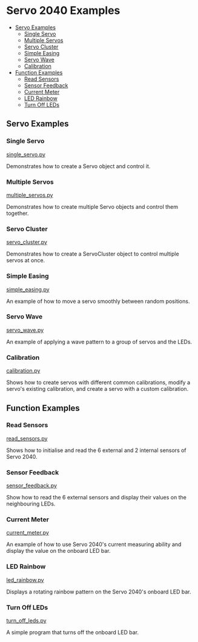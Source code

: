 # Servo 2040 Examples <!-- omit in toc -->

- [Servo Examples](#servo-examples)
  - [Single Servo](#single-servo)
  - [Multiple Servos](#multiple-servos)
  - [Servo Cluster](#servo_cluster)
  - [Simple Easing](#simple-easing)
  - [Servo Wave](#servo-wave)
  - [Calibration](#calibration)
- [Function Examples](#function-examples)
  - [Read Sensors](#read-sensors)
  - [Sensor Feedback](#sensor-feedback)
  - [Current Meter](#current-meter)
  - [LED Rainbow](#led-rainbow)
  - [Turn Off LEDs](#turn-off-leds)


## Servo Examples

### Single Servo
[single_servo.py](single_servo.py)

Demonstrates how to create a Servo object and control it.


### Multiple Servos
[multiple_servos.py](multiple_servos.py)

Demonstrates how to create multiple Servo objects and control them together.


### Servo Cluster
[servo_cluster.py](servo_cluster.py)

Demonstrates how to create a ServoCluster object to control multiple servos at once.


### Simple Easing
[simple_easing.py](simple_easing.py)

An example of how to move a servo smoothly between random positions.


### Servo Wave
[servo_wave.py](servo_wave.py)

An example of applying a wave pattern to a group of servos and the LEDs.


### Calibration
[calibration.py](calibration.py)

Shows how to create servos with different common calibrations, modify a servo's existing calibration, and create a servo with a custom calibration.


## Function Examples

### Read Sensors
[read_sensors.py](read_sensors.py)

Shows how to initialise and read the 6 external and 2 internal sensors of Servo 2040.


### Sensor Feedback
[sensor_feedback.py](sensor_feedback.py)

Show how to read the 6 external sensors and display their values on the neighbouring LEDs.


### Current Meter
[current_meter.py](current_meter.py)

An example of how to use Servo 2040's current measuring ability and display the value on the onboard LED bar.


### LED Rainbow
[led_rainbow.py](led_rainbow.py)

Displays a rotating rainbow pattern on the Servo 2040's onboard LED bar.


### Turn Off LEDs
[turn_off_leds.py](turn_off_leds.py)

A simple program that turns off the onboard LED bar.
